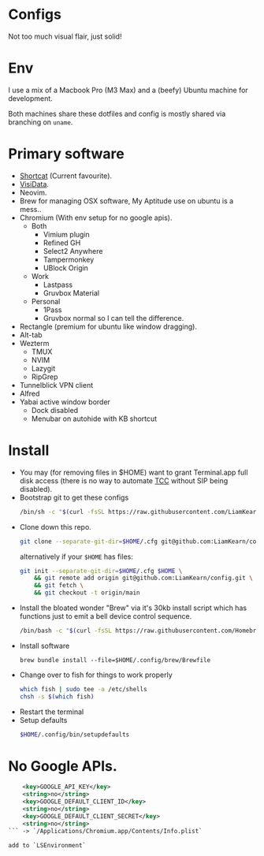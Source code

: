 # Configs
Not too much visual flair, just solid!

# Env
I use a mix of a Macbook Pro (M3 Max) and a (beefy) Ubuntu machine for development.

Both machines share these dotfiles and config is mostly shared via branching on `uname`.

# Primary software
- [Shortcat](https://shortcat.app/) (Current favourite).
- [VisiData](https://www.visidata.org/).
- Neovim.
- Brew for managing OSX software, My Aptitude use on ubuntu is a mess..
- Chromium (With env setup for no google apis).
    - Both
        - Vimium plugin
        - Refined GH
        - Select2 Anywhere
        - Tampermonkey
        - UBlock Origin
    - Work
        - Lastpass
        - Gruvbox Material
    - Personal
        - 1Pass
        - Gruvbox normal so I can tell the difference.
- Rectangle (premium for ubuntu like window dragging).
- Alt-tab
- Wezterm
    - TMUX
    - NVIM
    - Lazygit
    - RipGrep
- Tunnelblick VPN client
- Alfred
- Yabai active window border
    - Dock disabled
    - Menubar on autohide with KB shortcut

# Install
- You may (for removing files in $HOME) want to grant Terminal.app full disk access (there is no way to automate [TCC](https://book.hacktricks.xyz/macos-hardening/macos-security-and-privilege-escalation/macos-security-protections/macos-tcc) without SIP being disabled).
- Bootstrap git to get these configs
    ```sh
    /bin/sh -c "$(curl -fsSL https://raw.githubusercontent.com/LiamKearn/config/main/.github/bootstrap.sh)"
    ```
- Clone down this repo.
    ```sh
    git clone --separate-git-dir=$HOME/.cfg git@github.com:LiamKearn/config.git $HOME
    ```
    alternatively if your `$HOME` has files:
    ```sh
    git init --separate-git-dir=$HOME/.cfg $HOME \
        && git remote add origin git@github.com:LiamKearn/config.git \
        && git fetch \
        && git checkout -t origin/main
    ```
- Install the bloated wonder "Brew" via it's 30kb install script which has functions just to emit a bell device control sequence.
    ```sh
    /bin/bash -c "$(curl -fsSL https://raw.githubusercontent.com/Homebrew/install/HEAD/install.sh)"
    ```
- Install software
    ```
    brew bundle install --file=$HOME/.config/brew/Brewfile
    ```
- Change over to fish for things to work properly
    ```sh
    which fish | sudo tee -a /etc/shells
    chsh -s $(which fish)
    ```
- Restart the terminal
- Setup defaults
    ```sh
    $HOME/.config/bin/setupdefaults
    ```

# No Google APIs.
```xml
    <key>GOOGLE_API_KEY</key>
    <string>no</string>
    <key>GOOGLE_DEFAULT_CLIENT_ID</key>
    <string>no</string>
    <key>GOOGLE_DEFAULT_CLIENT_SECRET</key>
    <string>no</string>
``` -> `/Applications/Chromium.app/Contents/Info.plist`

add to `LSEnvironment`
